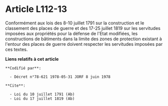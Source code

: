 # Article L112-13

Conformément aux lois des 8-10 juillet 1791 sur la construction et le classement des places de guerre et des 17-25 juillet
1819 sur les servitudes imposées aux propriétés pour la défense de l'Etat modifiées, les constructions de bâtiments dans la
limite des zones de protection existant à l'entour des places de guerre doivent respecter les servitudes imposées par ces
textes.

**Liens relatifs à cet article**

	**Codifié par**:

	  - Décret n°78-621 1978-05-31 JORF 8 juin 1978

	**Cite**:

	  - Loi du 10 juillet 1791 (Ab)
	  - Loi du 17 juillet 1819 (Ab)
